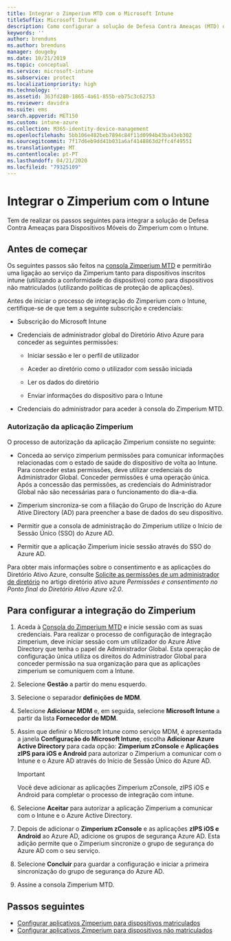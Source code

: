 ```yaml
---
title: Integrar o Zimperium MTD com o Microsoft Intune
titleSuffix: Microsoft Intune
description: Como configurar a solução de Defesa Contra Ameaças (MTD) do Zimperium com o Microsoft Intune para controlar o acesso aos seus recursos empresariais a partir de dispositivos móveis.
keywords: ''
author: brenduns
ms.author: brenduns
manager: dougeby
ms.date: 10/21/2019
ms.topic: conceptual
ms.service: microsoft-intune
ms.subservice: protect
ms.localizationpriority: high
ms.technology: ''
ms.assetid: 363fd280-1865-4a61-855b-eb75c3c62753
ms.reviewer: davidra
ms.suite: ems
search.appverid: MET150
ms.custom: intune-azure
ms.collection: M365-identity-device-management
ms.openlocfilehash: 5bb106e482beb7894c84f11d0994b43ba43eb302
ms.sourcegitcommit: 7f17d6eb9dd41b031a6af4148863d2ffc4f49551
ms.translationtype: MT
ms.contentlocale: pt-PT
ms.lasthandoff: 04/21/2020
ms.locfileid: "79325109"
---
```

# <a name="integrate-zimperium-with-intune"></a>Integrar o Zimperium com o Intune

Tem de realizar os passos seguintes para integrar a solução de Defesa Contra Ameaças para Dispositivos Móveis do Zimperium com o Intune.

## <a name="before-you-begin"></a>Antes de começar

Os seguintes passos são feitos na [consola Zimperium MTD](https://www.zimperium.com/platform) e permitirão uma ligação ao serviço da Zimperium tanto para dispositivos inscritos intune (utilizando a conformidade do dispositivo) como para dispositivos não matriculados (utilizando políticas de proteção de aplicações).

Antes de iniciar o processo de integração do Zimperium com o Intune, certifique-se de que tem a seguinte subscrição e credenciais:

- Subscrição do Microsoft Intune

- Credenciais de administrador global do Diretório Ativo Azure para conceder as seguintes permissões:

  - Iniciar sessão e ler o perfil de utilizador

  - Aceder ao diretório como o utilizador com sessão iniciada

  - Ler os dados do diretório

  - Enviar informações do dispositivo para o Intune

- Credenciais do administrador para aceder à consola do Zimperium MTD.

### <a name="zimperium-app-authorization"></a>Autorização da aplicação Zimperium

O processo de autorização da aplicação Zimperium consiste no seguinte:

- Conceda ao serviço zimperium permissões para comunicar informações relacionadas com o estado de saúde do dispositivo de volta ao Intune. Para conceder estas permissões, deve utilizar credenciais do Administrador Global. Conceder permissões é uma operação única. Após a concessão das permissões, as credenciais do Administrador Global não são necessárias para o funcionamento do dia-a-dia.

- Zimperium sincroniza-se com a filiação do Grupo de Inscrição do Azure Ative Directory (AD) para preencher a base de dados do seu dispositivo.

- Permitir que a consola de administração do Zimperium utilize o Início de Sessão Único (SSO) do Azure AD.

- Permitir que a aplicação Zimperium inicie sessão através do SSO do Azure AD.

Para obter mais informações sobre o consentimento e as aplicações do Diretório Ativo Azure, consulte [Solicite as permissões de um administrador de diretório](https://docs.microsoft.com/azure/active-directory/develop/v2-permissions-and-consent#request-the-permissions-from-a-directory-admin) no artigo diretório ativo azure *Permissões e consentimento no Ponto final do Diretório Ativo Azure v2.0*.


## <a name="to-set-up-zimperium-integration"></a>Para configurar a integração do Zimperium

1. Aceda à [Consola do Zimperium MTD](https://www.zimperium.com/platform) e inicie sessão com as suas credenciais. Para realizar o processo de configuração de integração zimperium, deve iniciar sessão com um utilizador do Azure Ative Directory que tenha o papel de Administrador Global. Esta operação de configuração única utiliza os direitos do Administrador Global para conceder permissão na sua organização para que as aplicações zimperium se comuniquem com a Intune. 

2. Selecione **Gestão** a partir do menu esquerdo.

3. Selecione o separador **definições de MDM**.

4. Selecione **Adicionar MDM** e, em seguida, selecione **Microsoft Intune** a partir da lista **Fornecedor de MDM**.

5. Assim que definir o Microsoft Intune como serviço MDM, é apresentada a janela **Configuração do Microsoft Intune**, escolha **Adicionar Azure Active Directory** para cada opção: **Zimperium zConsole** e **Aplicações zIPS para iOS e Android** para autorizar o Zimperium a comunicar com o Intune e o Azure AD através do Início de Sessão Único do Azure AD.

    > [!IMPORTANT]  
    > Você deve adicionar as aplicações Zimperium zConsole, zIPS iOS e Android para completar o processo de integração com intune.

6. Selecione **Aceitar** para autorizar a aplicação Zimperium a comunicar com o Intune e o Azure Active Directory.

7. Depois de adicionar o **Zimperium zConsole** e as aplicações **zIPS iOS e Android** ao Azure AD, adicione os grupos de segurança Azure AD. Esta adição permite que o Zimperium sincronize o grupo de segurança do Azure AD com o seu serviço.

8. Selecione **Concluir** para guardar a configuração e iniciar a primeira sincronização do grupo de segurança do Azure AD.

9. Assine a consola Zimperium MTD.

## <a name="next-steps"></a>Passos seguintes

- [Configurar aplicativos Zimperium para dispositivos matriculados](mtd-apps-ios-app-configuration-policy-add-assign.md)
- [Configurar aplicativos Zimperium para dispositivos não matriculados](mtd-add-apps-unenrolled-devices.md)
